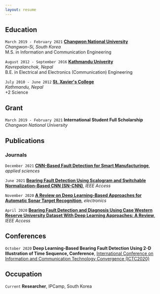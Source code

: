 ```yaml
---
layout: resume
---
```

<!-- #Currently

#Current Position Description -->

## Education

`March 2019 - February 2021`
[__Changwon National University__](https://www.changwon.ac.kr/eng)<br/>_Changwon-Si, South Korea_
<br/>M.S. in Information and Communication Engineering

`August 2012 - September 2016`
[__Kathmandu Univerity__](https://ku.edu.np/) <br/>_Kavrepalanchok, Nepal_
<br/>B.E. in Electrical and Electronics (Communication) Engineering

`July 2010 - June 2012`
[__St. Xavier's College__](https://sxc.edu.np/) <br/>_Kathmandu, Nepal_
<br/>+2 Science

## Grant
 `March 2019 - February 2021`
__International Student Full Scholarship__ <br/>_Changwon National University_ 

## Publications

<!-- A list is also available [online](https://scholar.google.co.uk/citations?user=LTOTl0YAAAAJ) -->

### Journals

`December 2021`
[**CNN-Based Fault Detection for Smart Manufacturinge**](https://www.mdpi.com/2076-3417/11/24/11732/htm), _applied sciences_ <br/>

`June 2021`
[**Bearing Fault Detection Using Scalogram and Switchable Normalization-Based CNN (SN-CNN)**](https://ieeexplore.ieee.org/document/9456898), _IEEE Access_ <br/>

`November 2020`
[**A Review on Deep Learning-Based Approaches for Automatic Sonar Target Recognition**](https://www.mdpi.com/2079-9292/9/11/1972/htm), _electronics_ <br/>

`April 2020`
[**Bearing Fault Detection and Diagnosis Using Case Western Reserve University Dataset With Deep Learning Approaches: A Review**](https://ieeexplore.ieee.org/abstract/document/9078761), _IEEE Access_ <br/>

<!--
### Books

`1994`
Book Title, Journal Title

`1994`
Book Title, Journal Title
-->


## Conferences

`October 2020`
**Deep Learning-Based Bearing Fault Detection Using 2-D Illustration of Time Sequence, Conference**, <a href="https://ieeexplore.ieee.org/abstract/document/9289232">International Conference on Information and Communication Technology Convergence (ICTC2020)</a>


## Occupation

`Current`
__Researcher__, IPCamp, South Korea 
<!--
- Task
- Task

`1994-1996`
__Current Job Title__, Current Employer 

- Task
- Task

<!-- ### Footer

Last updated: 14 Dec 2021 -->



